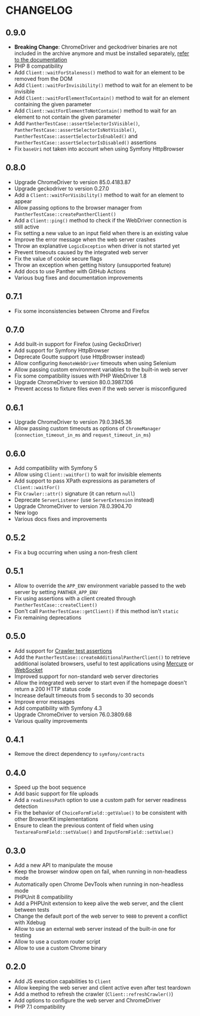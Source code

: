 CHANGELOG
=========

0.9.0
-----

* **Breaking Change**: ChromeDriver and geckodriver binaries are not included in the archive anymore and must be installed separately, [refer to the documentation](README.md#installing-chromedriver-and-geckodriver)
* PHP 8 compatibility
* Add `Client::waitForStaleness()` method to wait for an element to be removed from the DOM
* Add `Client::waitForInvisibility()` method to wait for an element to be invisible
* Add `Client::waitForElementToContain()` method to wait for an element containing the given parameter
* Add `Client::waitForElementToNotContain()` method to wait for an element to not contain the given parameter
* Add `PantherTestCase::assertSelectorIsVisible()`, `PantherTestCase::assertSelectorIsNotVisible()`, `PantherTestCase::assertSelectorIsEnabled()` and `PantherTestCase::assertSelectorIsDisabled()` assertions
* Fix `baseUri` not taken into account when using Symfony HttpBrowser

0.8.0
-----

* Upgrade ChromeDriver to version 85.0.4183.87
* Upgrade geckodriver to version 0.27.0
* Add a `Client::waitForVisibility()` method to wait for an element to appear
* Allow passing options to the browser manager from `PantherTestCase::createPantherClient()`
* Add a `Client::ping()` method to check if the WebDriver connection is still active
* Fix setting a new value to an input field when there is an existing value
* Improve the error message when the web server crashes
* Throw an explanative `LogicException` when driver is not started yet
* Prevent timeouts caused by the integrated web server
* Fix the value of cookie secure flags
* Throw an exception when getting history (unsupported feature)
* Add docs to use Panther with GitHub Actions
* Various bug fixes and documentation improvements

0.7.1
-----

* Fix some inconsistencies between Chrome and Firefox 

0.7.0
-----

* Add built-in support for Firefox (using GeckoDriver)
* Add support for Symfony HttpBrowser
* Deprecate Goutte support (use HttpBrowser instead)
* Allow configuring `RemoteWebDriver` timeouts when using Selenium
* Allow passing custom environment variables to the built-in web server
* Fix some compatibility issues with PHP WebDriver 1.8
* Upgrade ChromeDriver to version 80.0.3987.106
* Prevent access to fixture files even if the web server is misconfigured

0.6.1
-----

* Upgrade ChromeDriver to version 79.0.3945.36
* Allow passing custom timeouts as options of `ChromeManager` (`connection_timeout_in_ms` and `request_timeout_in_ms`)

0.6.0
-----

* Add compatibility with Symfony 5
* Allow using `Client::waitFor()` to wait for invisible elements
* Add support to pass XPath expressions as parameters of `Client::waitFor()`
* Fix `Crawler::attr()` signature (it can return `null`)
* Deprecate `ServerListener` (use `ServerExtension` instead)
* Upgrade ChromeDriver to version 78.0.3904.70
* New logo
* Various docs fixes and improvements

0.5.2
-----

* Fix a bug occurring when using a non-fresh client

0.5.1
-----

* Allow to override the `APP_ENV` environment variable passed to the web server by setting `PANTHER_APP_ENV`
* Fix using assertions with a client created through `PantherTestCase::createClient()`
* Don't call `PantherTestCase::getClient()` if this method isn't `static`
* Fix remaining deprecations

0.5.0
-----

* Add support for [Crawler test assertions](https://symfony.com/doc/current/testing/functional_tests_assertions.html#crawler)
* Add the `PantherTestCase::createAdditionalPantherClient()` to retrieve additional isolated browsers, useful to test applications using [Mercure](https://mercure.rocks) or [WebSocket](https://developer.mozilla.org/en-US/docs/Web/API/WebSockets_API)   
* Improved support for non-standard web server directories
* Allow the integrated web server to start even if the homepage doesn't return a 200 HTTP status code
* Increase default timeouts from 5 seconds to 30 seconds
* Improve error messages
* Add compatibility with Symfony 4.3
* Upgrade ChromeDriver to version 76.0.3809.68
* Various quality improvements

0.4.1
-----

* Remove the direct dependency to `symfony/contracts`

0.4.0
-----

* Speed up the boot sequence
* Add basic support for file uploads
* Add a `readinessPath` option to use a custom path for server readiness detection
* Fix the behavior of `ChoiceFormField::getValue()` to be consistent with other BrowserKit implementations
* Ensure to clean the previous content of field when using `TextareaFormField::setValue()` and `InputFormField::setValue()`

0.3.0
-----

* Add a new API to manipulate the mouse
* Keep the browser window open on fail, when running in non-headless mode
* Automatically open Chrome DevTools when running in non-headless mode
* PHPUnit 8 compatibility
* Add a PHPUnit extension to keep alive the web server, and the client between tests 
* Change the default port of the web server to `9080` to prevent a conflict with Xdebug
* Allow to use an external web server instead of the built-in one for testing
* Allow to use a custom router script
* Allow to use a custom Chrome binary

0.2.0
-----

* Add JS execution capabilities to `Client`
* Allow keeping the web server and client active even after test teardown
* Add a method to refresh the crawler (`Client::refreshCrawler()`)
* Add options to configure the web server and ChromeDriver
* PHP 7.1 compatibility
